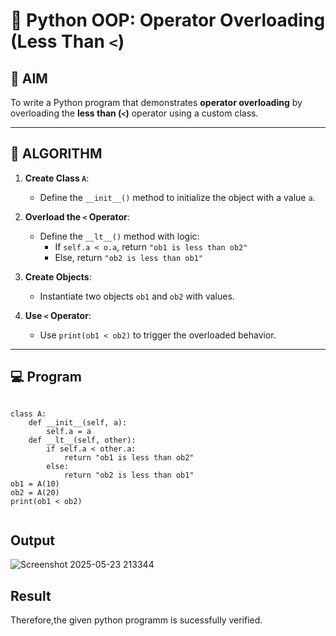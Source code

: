 # 🐍 Python OOP: Operator Overloading (Less Than `<`)

## 🎯 AIM

To write a Python program that demonstrates **operator overloading** by overloading the **less than (`<`)** operator using a custom class.

---

## 🧠 ALGORITHM

1. **Create Class `A`**:
   - Define the `__init__()` method to initialize the object with a value `a`.

2. **Overload the `<` Operator**:
   - Define the `__lt__()` method with logic:
     - If `self.a < o.a`, return `"ob1 is less than ob2"`
     - Else, return `"ob2 is less than ob1"`

3. **Create Objects**:
   - Instantiate two objects `ob1` and `ob2` with values.

4. **Use `<` Operator**:
   - Use `print(ob1 < ob2)` to trigger the overloaded behavior.

---

## 💻 Program

```

class A:
    def __init__(self, a):
        self.a = a
    def __lt__(self, other):
        if self.a < other.a:
            return "ob1 is less than ob2"
        else:
            return "ob2 is less than ob1"
ob1 = A(10)
ob2 = A(20)
print(ob1 < ob2)


```

## Output

![Screenshot 2025-05-23 213344](https://github.com/user-attachments/assets/78120c50-be54-498c-9d35-b53d0b049800)


## Result

Therefore,the given python programm is sucessfully verified.
